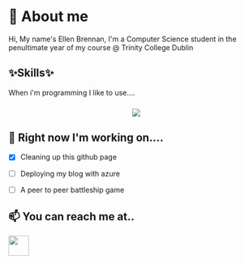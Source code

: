 # 👋 About me
Hi, My name's Ellen Brennan, I'm a Computer Science student in the penultimate year of my course @ Trinity College Dublin

<div align="left">
   <h2> ✨Skills✨ </h2>
   When i'm programming I like to use....

  <h3></h3>
   <p align="center">
  <a href="https://go-skill-icons.vercel.app/">
    <img
      src="https://go-skill-icons.vercel.app/api/icons?i=git,java,javascript,c,cs,cpp,css,haskell,unity,mysql"
    />
  </a>

## 📝 Right now I'm working on....
- [x] Cleaning up this github page
- [ ] Deploying my blog with azure
- [ ] A peer to peer battleship game


## 📫 You can reach me at..
<a href="https://www.linkedin.com/in/ellen-brennan-b54053279" title="Redirect to my linkedin">
  <img src="https://cdn-icons-png.flaticon.com/256/174/174857.png" width="40"/>
</a>
</p>


<!--
**EllenBrennan/EllenBrennan** is a ✨ _special_ ✨ repository because its `README.md` (this file) appears on your GitHub profile.

Here are some ideas to get you started:

- 🔭 I’m currently working on ...
- 🌱 I’m currently learning ...
- 👯 I’m looking to collaborate on ...
- 🤔 I’m looking for help with ...
- 💬 Ask me about ...
- 📫 How to reach me: ...
- 😄 Pronouns: ...
- ⚡ Fun fact: ...
-->
